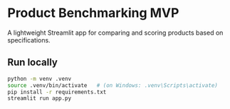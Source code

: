 # Product Benchmarking MVP

A lightweight Streamlit app for comparing and scoring products based on specifications.

## Run locally
```bash
python -m venv .venv
source .venv/bin/activate   # (on Windows: .venv\Scripts\activate)
pip install -r requirements.txt
streamlit run app.py
